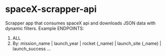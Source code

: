 # spaceX-scrapper-api
Scrapper app that consumes spaceX api and downloads JSON data with dynamic filters.
Example ENDPOINTS: 
1) ALL 
2) By:
mission_name |
launch_year |
rocket (_name) |
launch_site (_name) |
launch_success ...

 
